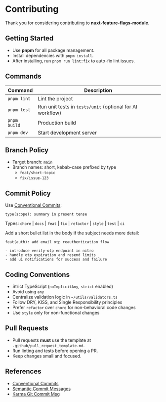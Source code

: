 # Contributing

Thank you for considering contributing to **nuxt-feature-flags-module**.

## Getting Started

- Use **pnpm** for all package management.
- Install dependencies with `pnpm install`.
- After installing, run `pnpm run lint:fix` to auto-fix lint issues.

## Commands

| Command      | Description                                               |
|--------------|-----------------------------------------------------------|
| `pnpm lint`  | Lint the project                                          |
| `pnpm test`  | Run unit tests in `tests/unit` (optional for AI workflow) |
| `pnpm build` | Production build                                          |
| `pnpm dev`   | Start development server                                  |

## Branch Policy

- Target branch: `main`
- Branch names: short, kebab-case prefixed by type
  - `feat/short-topic`
  - `fix/issue-123`

## Commit Policy

Use [Conventional Commits](https://www.conventionalcommits.org/):

```
type(scope): summary in present tense
```

Types: `chore` | `docs` | `feat` | `fix` | `refactor` | `style` | `test` | `ci`

Add a short bullet list in the body if the subject needs more detail:

```
feat(auth): add email otp reauthentication flow

- introduce verify-otp endpoint in nitro
- handle otp expiration and resend limits
- add ui notifications for success and failure
```

## Coding Conventions

- Strict TypeScript (`noImplicitAny`, `strict` enabled)
- Avoid using `any`
- Centralize validation logic in `~/utils/validators.ts`
- Follow DRY, KISS, and Single Responsibility principles
- Prefer `refactor` over `chore` for non-behavioral code changes
- Use `style` only for non-functional changes

## Pull Requests

- Pull requests **must** use the template at `.github/pull_request_template.md`.
- Run linting and tests before opening a PR.
- Keep changes small and focused.

## References

- [Conventional Commits](https://www.conventionalcommits.org/)
- [Semantic Commit Messages](https://seesparkbox.com/foundry/semantic_commit_messages)
- [Karma Git Commit Msg](http://karma-runner.github.io/1.0/dev/git-commit-msg.html)
